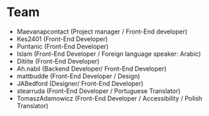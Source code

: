 # Team
- Maevanapcontact (Project manager / Front-End developer)
- Kes2401 (Front-End Developer)
- Puritanic (Front-End Developer)
- Islam (Front-End Developer / Foreign language speaker: Arabic)
- Ditiite (Front-End Developer)
- Ah.nabil (Backend Developer/ Front-End Developer)
- mattbudde (Front-End Developer / Design)
- JABedford (Designer/ Front-End Developer) 
- stearruda (Front-End Developer / Portuguese Translator)
- TomaszAdamowicz (Front-End Developer / Accessibility / Polish Translator)
